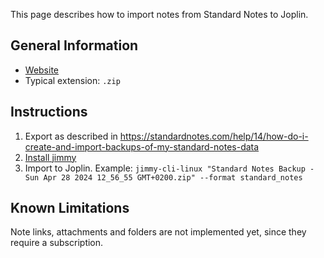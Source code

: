 This page describes how to import notes from Standard Notes to Joplin.

## General Information

- [Website](https://standardnotes.com/)
- Typical extension: `.zip`

## Instructions

1. Export as described in <https://standardnotes.com/help/14/how-do-i-create-and-import-backups-of-my-standard-notes-data>
2. [Install jimmy](../index.md#installation)
3. Import to Joplin. Example: `jimmy-cli-linux "Standard Notes Backup - Sun Apr 28 2024 12_56_55 GMT+0200.zip" --format standard_notes`

## Known Limitations

Note links, attachments and folders are not implemented yet, since they require a subscription.
